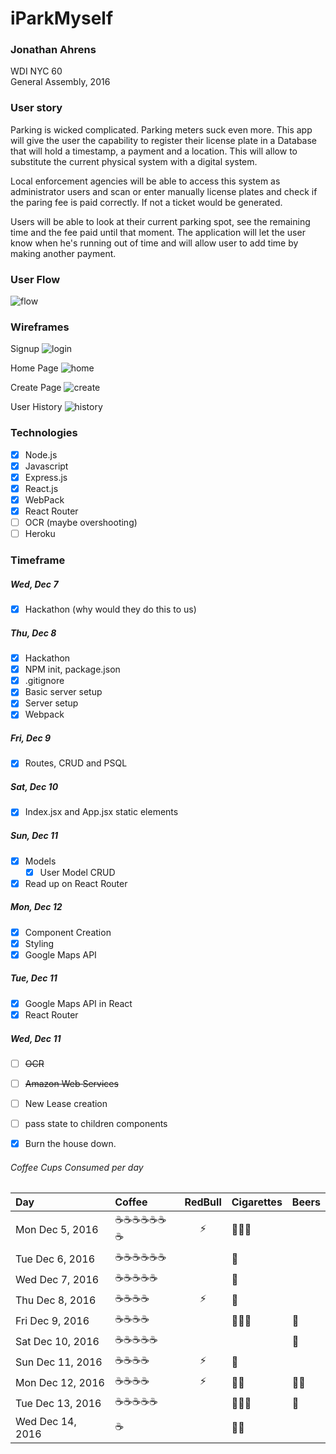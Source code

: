 # iParkMyself
### Jonathan Ahrens  
WDI NYC 60  
General Assembly, 2016  

### User story
Parking is wicked complicated. Parking meters suck even more. This app will give the user the capability to register their license plate in a Database that will hold a timestamp, a payment and a location. This will allow to substitute the current physical system with a digital system.

Local enforcement agencies will be able to access this system as administrator users and scan or enter manually license plates and check if the paring fee is paid correctly. If not a ticket would be generated.

Users will be able to look at their current parking spot, see the remaining time and the fee paid until that moment. The application will let the user know when he's running out of time and will allow user to add time by making another payment.

### User Flow
![flow](./images/readme/userFlow.jpg)

### Wireframes
Signup
![login](./images/readme/login.jpg)

Home Page
![home](./images/readme/home.jpg)

Create Page
![create](./images/readme/create.jpg)

User History
![history](./images/readme/History.jpg)




### Technologies
- [x] Node.js
- [x] Javascript
- [x] Express.js
- [x] React.js
- [x] WebPack
- [x] React Router
- [ ] OCR (maybe overshooting)
- [ ] Heroku

### Timeframe
##### Wed, Dec 7
- [x] Hackathon (why would they do this to us)

##### Thu, Dec 8
- [x] Hackathon
- [x] NPM init, package.json
- [x] .gitignore
- [x] Basic server setup
- [x] Server setup
- [x] Webpack

##### Fri, Dec 9
- [x] Routes, CRUD and PSQL

##### Sat, Dec 10
- [x] Index.jsx and App.jsx static elements

##### Sun, Dec 11
- [x] Models
    - [x]  User Model CRUD
- [x] Read up on React Router

##### Mon, Dec 12
- [x] Component Creation
- [x] Styling
- [x] Google Maps API

##### Tue, Dec 11
- [x] Google Maps API in React
- [x] React Router

##### Wed, Dec 11
- [ ] ~~OCR~~
- [ ] ~~Amazon Web Services~~
- [ ] New Lease creation
- [ ] pass state to children components
- [x] Burn the house down.



###### Coffee Cups Consumed per day
Day | Coffee | RedBull | Cigarettes | Beers
:--- | :--- | :---: | :--- | :---
Mon Dec 5, 2016 | ☕☕☕☕☕☕☕ | ⚡ | 🚬🚬🚬|
Tue Dec 6, 2016 | ☕☕☕☕☕☕ | | 🚬|
Wed Dec 7, 2016 | ☕☕☕☕☕ | | 🚬|
Thu Dec 8, 2016 | ☕☕☕☕ |⚡| 🚬|
Fri Dec 9, 2016 | ☕☕☕☕ | | 🚬🚬🚬|🍺
Sat Dec 10, 2016 | ☕☕☕☕☕ | | |🍺
Sun Dec 11, 2016 | ☕☕☕☕ |⚡|🚬|
Mon Dec 12, 2016 | ☕☕☕☕ |⚡| 🚬🚬|🍺🍺
Tue Dec 13, 2016 | ☕☕☕☕☕| | 🚬🚬🚬|🍺
Wed Dec 14, 2016 | ☕| | 🚬🚬|

